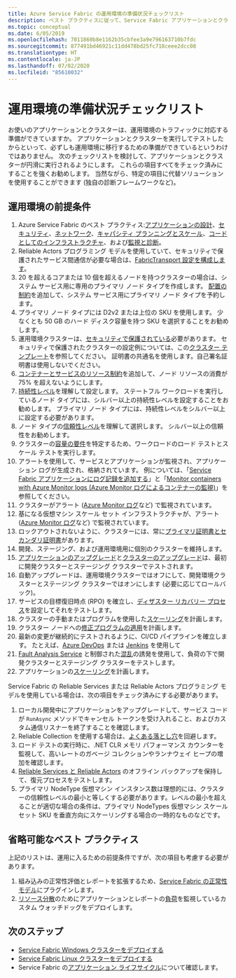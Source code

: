 ```yaml
---
title: Azure Service Fabric の運用環境の準備状況チェックリスト
description: ベスト プラクティスに従って、Service Fabric アプリケーションとクラスターの運用準備をします。
ms.topic: conceptual
ms.date: 6/05/2019
ms.openlocfilehash: 7011860b8e1162b35cbfee3a9e796163710b7fdc
ms.sourcegitcommit: 877491bd46921c11dd478bd25fc718ceee2dcc08
ms.translationtype: HT
ms.contentlocale: ja-JP
ms.lasthandoff: 07/02/2020
ms.locfileid: "85610032"
---
```

# <a name="production-readiness-checklist"></a>運用環境の準備状況チェックリスト

お使いのアプリケーションとクラスターは、運用環境のトラフィックに対応する準備ができていますか。 アプリケーションとクラスターを実行してテストしたからといって、必ずしも運用環境に移行するための準備ができているというわけではありません。 次のチェックリストを検討して、アプリケーションとクラスターが円滑に実行されるようにします。 これらの項目すべてをチェック済みにすることを強くお勧めします。 当然ながら、特定の項目に代替ソリューションを使用することができます (独自の診断フレームワークなど)。


## <a name="prerequisites-for-production"></a>運用環境の前提条件
1. Azure Service Fabric のベスト プラクティス:[アプリケーションの設計](./service-fabric-best-practices-applications.md)、[セキュリティ](./service-fabric-best-practices-security.md)、[ネットワーク](./service-fabric-best-practices-networking.md)、[キャパシティ プランニングとスケール](./service-fabric-best-practices-capacity-scaling.md)、[コードとしてのインフラストラクチャ](./service-fabric-best-practices-infrastructure-as-code.md)、および[監視と診断](./service-fabric-best-practices-monitoring.md)。 
1. Reliable Actors プログラミング モデルを使用していて、セキュリティで保護されたサービス間通信が必要な場合は、[FabricTransport 設定を構成します](./service-fabric-reliable-actors-fabrictransportsettings.md)。
1. 20 を超えるコアまたは 10 個を超えるノードを持つクラスターの場合は、システム サービス用に専用のプライマリ ノード タイプを作成します。 [配置の制約](service-fabric-cluster-resource-manager-advanced-placement-rules-placement-policies.md)を追加して、システム サービス用にプライマリ ノード タイプを予約します。
1. プライマリ ノード タイプには D2v2 または上位の SKU を使用します。 少なくとも 50 GB のハード ディスク容量を持つ SKU を選択することをお勧めします。
1. 運用環境クラスターは、[セキュリティで保護されている](service-fabric-cluster-security.md)必要があります。 セキュリティで保護されたクラスターの設定例については、この[クラスター テンプレート](https://github.com/Azure-Samples/service-fabric-cluster-templates/tree/master/7-VM-Windows-3-NodeTypes-Secure-NSG)を参照してください。 証明書の共通名を使用します。自己署名証明書は使用しないでください。
1. [コンテナーとサービスのリソース制約](service-fabric-resource-governance.md)を追加して、ノード リソースの消費が 75% を超えないようにします。 
1. [持続性レベル](service-fabric-cluster-capacity.md#durability-characteristics-of-the-cluster)を理解して設定します。 ステートフル ワークロードを実行しているノード タイプには、シルバー以上の持続性レベルを設定することをお勧めします。 プライマリ ノード タイプには、持続性レベルをシルバー以上に設定する必要があります。
1. ノード タイプの[信頼性レベル](service-fabric-cluster-capacity.md#reliability-characteristics-of-the-cluster)を理解して選択します。 シルバー以上の信頼性をお勧めします。
1. クラスターの[容量の要件](service-fabric-cluster-capacity.md)を特定するため、ワークロードのロード テストとスケール テストを実行します。 
1. アラートを使用して、サービスとアプリケーションが監視され、アプリケーション ログが生成され、格納されています。 例については、「[Service Fabric アプリケーションにログ記録を追加する](service-fabric-how-to-diagnostics-log.md)」と「[Monitor containers with Azure Monitor logs (Azure Monitor ログによるコンテナーの監視)](service-fabric-diagnostics-oms-containers.md)」を参照してください。
1. クラスターがアラート ([Azure Monitor ログ](service-fabric-diagnostics-event-analysis-oms.md)など) で監視されています。 
1. 基になる仮想マシン スケール セット インフラストラクチャが、アラート ([Azure Monitor ログ](service-fabric-diagnostics-oms-agent.md)など) で監視されています。
1. ロックアウトされないように、クラスターには、常に[プライマリ証明書とセカンダリ証明書](service-fabric-cluster-security-update-certs-azure.md)があります。
1. 開発、ステージング、および運用環境用に個別のクラスターを維持します。 
1. [アプリケーションのアップグレード](service-fabric-application-upgrade.md)と[クラスターのアップグレード](service-fabric-tutorial-upgrade-cluster.md)は、最初に開発クラスターとステージング クラスターでテストされます。 
1. 自動アップグレードは、運用環境クラスターではオフにして、開発環境クラスターとステージング クラスターではオンにします (必要に応じてロールバック)。 
1. サービスの目標復旧時点 (RPO) を確立し、[ディザスター リカバリー プロセス](service-fabric-disaster-recovery.md)を設定してそれをテストします。
1. クラスターの手動またはプログラムを使用した[スケーリング](service-fabric-cluster-scaling.md)を計画します。
1. クラスター ノードへの[修正プログラムの適用](service-fabric-patch-orchestration-application.md)を計画します。 
1. 最新の変更が継続的にテストされるように、CI/CD パイプラインを確立します。 たとえば、[Azure DevOps](service-fabric-tutorial-deploy-app-with-cicd-vsts.md) または [Jenkins](service-fabric-cicd-your-linux-applications-with-jenkins.md) を使用して
1. [Fault Analysis Service](service-fabric-testability-overview.md) と制御された[混乱](service-fabric-controlled-chaos.md)の誘発を使用して、負荷の下で開発クラスターとステージング クラスターをテストします。 
1. アプリケーションの[スケーリング](service-fabric-concepts-scalability.md)を計画します。 


Service Fabric の Reliable Services または Reliable Actors プログラミング モデルを使用している場合は、次の項目をチェック済みにする必要があります。
1. ローカル開発中にアプリケーションをアップグレードして、サービス コードが `RunAsync` メソッドでキャンセル トークンを受け入れること、およびカスタム通信リスナーを終了することを確認します。
1. Reliable Collection を使用する場合は、[よくある落とし穴](service-fabric-work-with-reliable-collections.md)を回避します。
1. ロード テストの実行時に、.NET CLR メモリ パフォーマンス カウンターを監視して、高いレートのガベージ コレクションやランナウェイ ヒープの増加を確認します。
1. [Reliable Services と Reliable Actors](service-fabric-reliable-services-backup-restore.md) のオフライン バックアップを保持して、復元プロセスをテストします。
1. プライマリ NodeType 仮想マシン インスタンス数は理想的には、クラスターの信頼性レベルの最小と等しくする必要があります。レベルの最小を超えることが適切な場合の条件は、プライマリ NodeTypes 仮想マシン スケール セット SKU を垂直方向にスケーリングする場合の一時的なものなどです。

## <a name="optional-best-practices"></a>省略可能なベスト プラクティス

上記のリストは、運用に入るための前提条件ですが、次の項目も考慮する必要があります。
1. 組み込みの正常性評価とレポートを拡張するため、[Service Fabric の正常性モデル](service-fabric-health-introduction.md)にプラグインします。
1. [リソース分散](service-fabric-cluster-resource-manager-balancing.md)のためにアプリケーションとレポートの[負荷](service-fabric-cluster-resource-manager-metrics.md)を監視しているカスタム ウォッチドッグをデプロイします。 


## <a name="next-steps"></a>次のステップ
* [Service Fabric Windows クラスターをデプロイする](service-fabric-tutorial-create-vnet-and-windows-cluster.md)
* [Service Fabric Linux クラスターをデプロイする](service-fabric-tutorial-create-vnet-and-linux-cluster.md)
* Service Fabric の[アプリケーション ライフサイクル](service-fabric-application-lifecycle.md)について確認します。
